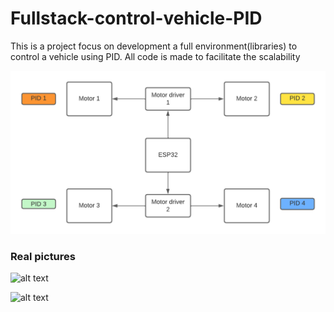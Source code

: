 # Fullstack-control-vehicle-PID
This is a project focus on development a full environment(libraries) to control a vehicle using PID. All code is made to facilitate the scalability

![alt text](https://github.com/simonpatino/Fullstack-control-vehicle-PID/blob/main/pictures/esquema.png)

### Real pictures 

![alt text](https://github.com/simonpatino/Fullstack-control-vehicle-PID/blob/main/pictures/1.png)

![alt text](https://github.com/simonpatino/Fullstack-control-vehicle-PID/blob/main/pictures/2.png)
